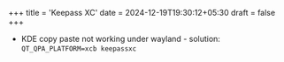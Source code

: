 +++
title = 'Keepass XC'
date = 2024-12-19T19:30:12+05:30
draft = false
+++

- KDE copy paste not working under wayland - solution: `QT_QPA_PLATFORM=xcb keepassxc`
